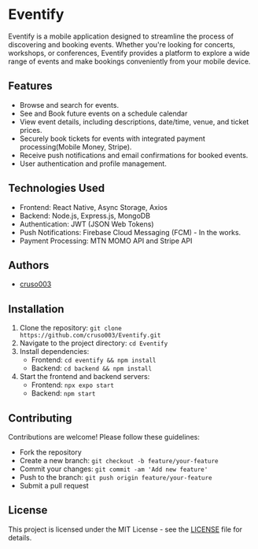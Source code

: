 # Eventify

Eventify is a mobile application designed to streamline the process of discovering and booking events. Whether you're looking for concerts, workshops, or conferences, Eventify provides a platform to explore a wide range of events and make bookings conveniently from your mobile device.

## Features

- Browse and search for events.
- See and Book future events on a schedule calendar
- View event details, including descriptions, date/time, venue, and ticket prices.
- Securely book tickets for events with integrated payment processing(Mobile Money, Stripe).
- Receive push notifications and email confirmations for booked events.
- User authentication and profile management.

## Technologies Used

- Frontend: React Native, Async Storage, Axios
- Backend: Node.js, Express.js, MongoDB
- Authentication: JWT (JSON Web Tokens)
- Push Notifications: Firebase Cloud Messaging (FCM) - In the works.
- Payment Processing: MTN MOMO API and Stripe API

## Authors

- [cruso003](https://github.com/cruso003)

## Installation

1. Clone the repository: `git clone https://github.com/cruso003/Eventify.git`
2. Navigate to the project directory: `cd Eventify`
3. Install dependencies:
   - Frontend: `cd eventify && npm install`
   - Backend: `cd backend && npm install`
4. Start the frontend and backend servers:
   - Frontend: `npx expo start`
   - Backend: `npm start`

## Contributing

Contributions are welcome! Please follow these guidelines:

- Fork the repository
- Create a new branch: `git checkout -b feature/your-feature`
- Commit your changes: `git commit -am 'Add new feature'`
- Push to the branch: `git push origin feature/your-feature`
- Submit a pull request

## License

This project is licensed under the MIT License - see the [LICENSE](LICENSE) file for details.
